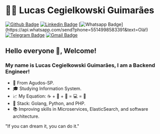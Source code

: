 # 👨‍🚀 Lucas Cegielkowski Guimarães

[![Github Badge](https://img.shields.io/badge/-Github-000?style=for-the-badge&logo=Github&logoColor=white&link=https://github.com/cegielkowski)](https://github.com/cegielkowski)
[![Linkedin Badge](https://img.shields.io/badge/-LinkedIn-blue?style=for-the-badge&logo=Linkedin&logoColor=white&link=https://www.linkedin.com/in/cegielkowski/)](https://www.linkedin.com/in/cegielkowski/)
[![Whatsapp Badge](https://img.shields.io/badge/-Whatsapp-4CA143?style=for-the-badge&labelColor=4CA143&logo=whatsapp&logoColor=white&link=https://api.whatsapp.com/send?phone=5514998583391&text=Olá!)](https://api.whatsapp.com/send?phone=5514998583391&text=Olá!)
[![Telegram Badge](https://img.shields.io/badge/-Telegram-1ca0f1?style=for-the-badge&labelColor=1ca0f1&logo=telegram&logoColor=white&link=https://t.me/Cegielkowski)](https://t.me/Cegielkowski)
[![Gmail Badge](https://img.shields.io/badge/-Gmail-c14438?style=for-the-badge&logo=Gmail&logoColor=white&link=mailto:cegielkowski.dev@gmail.com)](mailto:cegielkowski.dev@gmail.com)

## Hello everyone 👋, Welcome!

### My name is Lucas Cegielkowski Guimarães, I am a Backend Engineer!

- :round_pushpin: From Agudos-SP.
- 🎓 Studying Information System.
- :chart_with_upwards_trend: My Equation: :coffee:  +  :musical_note:  +  :pizza:  =  💻  =  :purple_heart:
- 🚀 Stack: Golang, Python, and PHP.
- :books: Improving skills in Microservices, ElasticSearch, and software architecture.

>
  "If you can dream it, you can do it."
>
